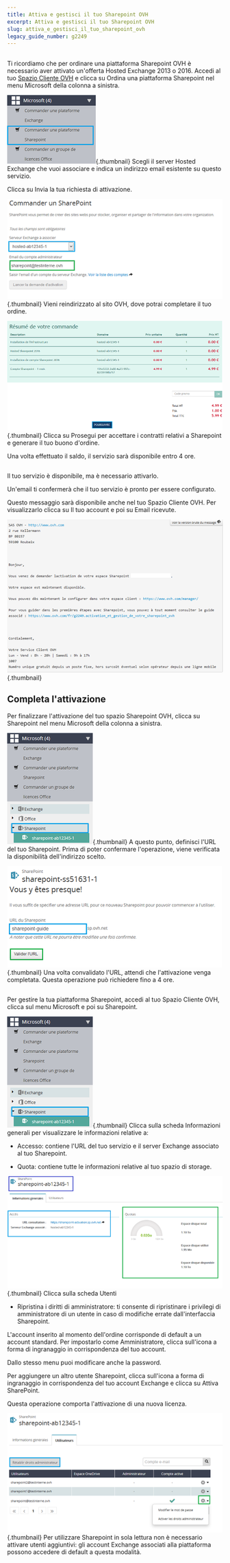 ```yaml
---
title: Attiva e gestisci il tuo Sharepoint OVH
excerpt: Attiva e gestisci il tuo Sharepoint OVH
slug: attiva_e_gestisci_il_tuo_sharepoint_ovh
legacy_guide_number: g2249
---
```



## 
Ti ricordiamo che per ordinare una piattaforma Sharepoint OVH è necessario aver attivato un'offerta Hosted Exchange 2013 o 2016.
Accedi al tuo [Spazio Cliente OVH](https://www.ovh.com/manager/web/login/) e clicca su Ordina una piattaforma Sharepoint nel menu Microsoft della colonna a sinistra.

![](images/img_4473.jpg){.thumbnail}
Scegli il server Hosted Exchange che vuoi associare e indica un indirizzo email esistente su questo servizio.

Clicca su Invia la tua richiesta di attivazione.

![](images/img_4474.jpg){.thumbnail}
Vieni reindirizzato al sito OVH, dove potrai completare il tuo ordine.

![](images/img_4475.jpg){.thumbnail}
Clicca su Prosegui per accettare i contratti relativi a Sharepoint e generare il tuo buono d'ordine.

Una volta effettuato il saldo, il servizio sarà disponibile entro 4 ore.


## 
Il tuo servizio è disponibile, ma è necessario attivarlo.

Un'email ti confermerà che il tuo servizio è pronto per essere configurato.

Questo messaggio sarà disponibile anche nel tuo Spazio Cliente OVH. Per visualizzarlo clicca su Il tuo account e poi su Email ricevute.

![](images/img_4494.jpg){.thumbnail}


## Completa l'attivazione
Per finalizzare l'attivazione del tuo spazio Sharepoint OVH, clicca su Sharepoint nel menu Microsoft della colonna a sinistra.

![](images/img_4477.jpg){.thumbnail}
A questo punto, definisci l'URL del tuo Sharepoint. Prima di poter confermare l'operazione, viene verificata la disponibilità dell'indirizzo scelto.

![](images/img_4478.jpg){.thumbnail}
Una volta convalidato l'URL, attendi che l'attivazione venga completata. Questa operazione può richiedere fino a 4 ore.


## 
Per gestire la tua piattaforma Sharepoint, accedi al tuo Spazio Cliente OVH, clicca sul menu Microsoft e poi su Sharepoint.

![](images/img_4477.jpg){.thumbnail}
Clicca sulla scheda Informazioni generali per visualizzare le informazioni relative a:


- Accesso: contiene l'URL del tuo servizio e il server Exchange associato al tuo Sharepoint.

- Quota: contiene tutte le informazioni relative al tuo spazio di storage.



![](images/img_4481.jpg){.thumbnail}
Clicca sulla scheda Utenti


- Ripristina i diritti di amministratore: ti consente di ripristinare i privilegi di amministratore di un utente in caso di modifiche errate dall'interfaccia Sharepoint.


L'account inserito al momento dell'ordine corrisponde di default a un account standard. Per impostarlo come Amministratore, clicca sull'icona a forma di ingranaggio in corrispondenza del tuo account.

Dallo stesso menu puoi modificare anche la password.

Per aggiungere un altro utente Sharepoint, clicca sull'icona a forma di ingranaggio in corrispondenza del tuo account Exchange e clicca su Attiva SharePoint.

Questa operazione comporta l'attivazione di una nuova licenza.

![](images/img_4495.jpg){.thumbnail}
Per utilizzare Sharepoint in sola lettura non è necessario attivare utenti aggiuntivi: gli account Exchange associati alla piattaforma possono accedere di default a questa modalità.

